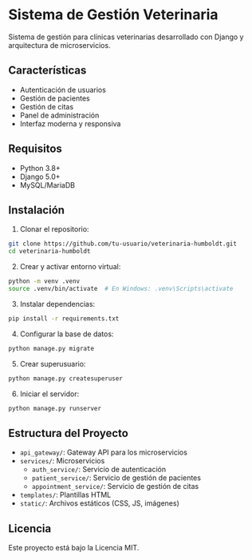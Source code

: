 # Sistema de Gestión Veterinaria

Sistema de gestión para clínicas veterinarias desarrollado con Django y arquitectura de microservicios.

## Características

- Autenticación de usuarios
- Gestión de pacientes
- Gestión de citas
- Panel de administración
- Interfaz moderna y responsiva

## Requisitos

- Python 3.8+
- Django 5.0+
- MySQL/MariaDB

## Instalación

1. Clonar el repositorio:
```bash
git clone https://github.com/tu-usuario/veterinaria-humboldt.git
cd veterinaria-humboldt
```

2. Crear y activar entorno virtual:
```bash
python -m venv .venv
source .venv/bin/activate  # En Windows: .venv\Scripts\activate
```

3. Instalar dependencias:
```bash
pip install -r requirements.txt
```

4. Configurar la base de datos:
```bash
python manage.py migrate
```

5. Crear superusuario:
```bash
python manage.py createsuperuser
```

6. Iniciar el servidor:
```bash
python manage.py runserver
```

## Estructura del Proyecto

- `api_gateway/`: Gateway API para los microservicios
- `services/`: Microservicios
  - `auth_service/`: Servicio de autenticación
  - `patient_service/`: Servicio de gestión de pacientes
  - `appointment_service/`: Servicio de gestión de citas
- `templates/`: Plantillas HTML
- `static/`: Archivos estáticos (CSS, JS, imágenes)

## Licencia

Este proyecto está bajo la Licencia MIT. 